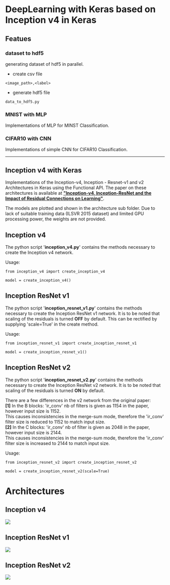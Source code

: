 # DeepLearning with Keras based on Inception v4 in Keras
## Featues
### dataset to hdf5
generating dataset of hdf5 in parallel.
- create csv file
```
<image_path>,<label>
```

- generate hdf5 file
```
data_to_hdf5.py
```

### MNIST with MLP
Implementations of MLP for MINST Classification.

### CIFAR10 with CNN
Implementations of simple CNN for CIFAR10 Classification.


---
## Inception v4 with Keras
Implementations of the Inception-v4, Inception - Resnet-v1 and v2 Architectures in Keras using the Functional API. The paper on these architectures is available at <a href="http://arxiv.org/pdf/1602.07261v1.pdf"><b>"Inception-v4, Inception-ResNet and the Impact of Residual Connections on Learning"</b></a>. 

The models are plotted and shown in the architecture sub folder. Due to lack of suitable training data (ILSVR 2015 dataset) and limited GPU processing power, the weights are not provided. 

## Inception v4
The python script '<b>inception_v4.py</b>' contains the methods necessary to create the Inception v4 network. 

Usage:
```
from inception_v4 import create_inception_v4

model = create_inception_v4()

```

## Inception ResNet v1
The python script '<b>inception_resnet_v1.py</b>' contains the methods necessary to create the Inception ResNet v1 network. 
It is to be noted that scaling of the residuals is turned <b>OFF</b> by default. This can be rectified by supplying 'scale=True' in the create method.

Usage:
```
from inception_resnet_v1 import create_inception_resnet_v1

model = create_inception_resnet_v1()

```

## Inception ResNet v2
The python script '<b>inception_resnet_v2.py</b>' contains the methods necessary to create the Inception ResNet v2 network. 
It is to be noted that scaling of the residuals is turned <b>ON</b> by default. 

There are a few differences in the v2 network from the original paper:<br>
<b>[1]</b> In the B blocks: 'ir_conv' nb of filters  is given as 1154 in the paper, however input size is 1152.<br>
    This causes inconsistencies in the merge-sum mode, therefore the 'ir_conv' filter size
    is reduced to 1152 to match input size.
    <br>
<b>[2]</b> In the C blocks: 'ir_conv' nb of filter is given as 2048 in the paper, however input size is 2144.<br>
    This causes inconsistencies in the merge-sum mode, therefore the 'ir_conv' filter size
    is increased to 2144 to match input size.
    
Usage:
```
from inception_resnet_v2 import create_inception_resnet_v2

model = create_inception_resnet_v2(scale=True)
```

# Architectures
## Inception v4

<img src="https://github.com/titu1994/Inception-v4/blob/master/Architectures/Inception-v4.png?raw=true">

## Inception ResNet v1

<img src="https://github.com/titu1994/Inception-v4/blob/master/Architectures/Inception%20ResNet-v1.png?raw=true">

## Inception ResNet v2

<img src="https://github.com/titu1994/Inception-v4/blob/master/Architectures/Inception%20ResNet-v2.png?raw=true">
